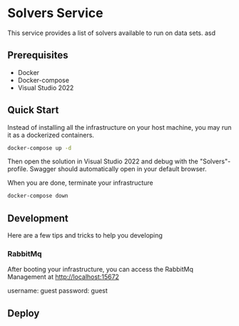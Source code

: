 ﻿# Solvers Service
This service provides a list of solvers available to run on data sets. asd
## Prerequisites 
* Docker
* Docker-compose
* Visual Studio 2022

## Quick Start
Instead of installing all the infrastructure on your host machine, you may run it as a dockerized containers.

```sh
docker-compose up -d
```
Then open the solution in Visual Studio 2022 and debug with the "Solvers"-profile. Swagger should automatically open in your default browser.

When you are done, terminate your infrastructure
```sh
docker-compose down
```

## Development
Here are a few tips and tricks to help you developing

### RabbitMq
After booting your infrastructure, you can access the RabbitMq Management at [http://localhost:15672](http://localhost:15672)

username: guest
password: guest

## Deploy
